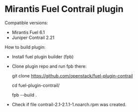 Mirantis Fuel Contrail plugin
=============================

Compatible versions:

- Mirantis Fuel 6.1
- Juniper Contrail 2.21

How to build plugin:

- Install fuel plugin builder (fpb)
- Clone plugin repo and run fpb there:

    git clone https://github.com/openstack/fuel-plugin-contrail

    cd fuel-plugin-contrail/

    fpb --build .

- Check if file contrail-2.1-2.1.1-1.noarch.rpm was created.
